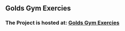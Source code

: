## Golds Gym Exercies

### The Project is hosted at: [Golds Gym Exercies](https://goldsgymexercises.netlify.app/)
